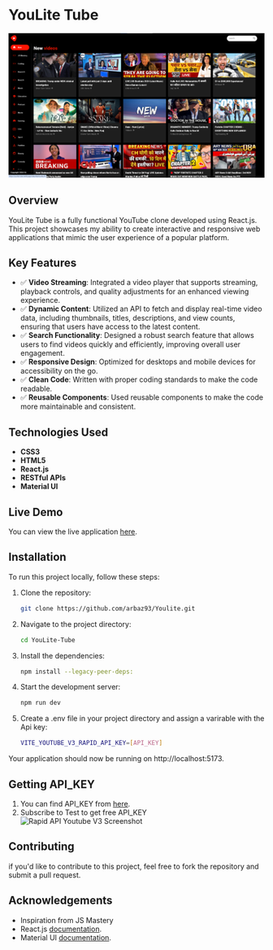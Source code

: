 # YouLite Tube  

![YouLite Tube Screenshot](https://github.com/arbaz93/Youlite/blob/main/portfolio-1y.png)  

## Overview  

YouLite Tube is a fully functional YouTube clone developed using React.js. This project showcases my ability to create interactive and responsive web applications that mimic the user experience of a popular platform.  

## Key Features  

- ✅ **Video Streaming**: Integrated a video player that supports streaming, playback controls, and quality adjustments for an enhanced viewing experience.  
- ✅ **Dynamic Content**: Utilized an API to fetch and display real-time video data, including thumbnails, titles, descriptions, and view counts, ensuring that users have access to the latest content.  
- ✅ **Search Functionality**: Designed a robust search feature that allows users to find videos quickly and efficiently, improving overall user engagement.  
- ✅ **Responsive Design**: Optimized for desktops and mobile devices for accessibility on the go.  
- ✅ **Clean Code**: Written with proper coding standards to make the code readable.  
- ✅ **Reusable Components**: Used reusable components to make the code more maintainable and consistent.  

## Technologies Used  

- **CSS3**  
- **HTML5**  
- **React.js**  
- **RESTful APIs**  
- **Material UI**  

## Live Demo  

You can view the live application [here](https://youlite-tube.netlify.app/).  

## Installation  

To run this project locally, follow these steps:  

1. Clone the repository:  
   ```bash  
   git clone https://github.com/arbaz93/Youlite.git
2. Navigate to the project directory: 
   ```bash  
   cd YouLite-Tube
3. Install the dependencies:
   ```bash  
   npm install --legacy-peer-deps:
4. Start the development server: 
   ```bash  
   npm run dev
5. Create a .env file in your project directory and assign a varirable with the Api key: 
   ```bash  
   VITE_YOUTUBE_V3_RAPID_API_KEY=[API_KEY]
Your application should now be running on http://localhost:5173.
## Getting API_KEY
1. You can find API_KEY from [here](https://rapidapi.com/ytdlfree/api/youtube-v31?utm_source=youtube.com%2FJavaScriptMastery&utm_medium=referral&utm_campaign=DevRel).
2. Subscribe to Test to get free API_KEY
![Rapid API Youtube V3 Screenshot](https://github.com/arbaz93/Youlite/blob/main/rapidapi.png)

## Contributing 

if you'd like to contribute to this project, feel free to fork the repository and submit a pull request. 

## Acknowledgements

- Inspiration from JS Mastery
- React.js [documentation](https://legacy.reactjs.org/docs/getting-started.html).  
- Material UI [documentation](https://mui.com/material-ui/getting-started/).  
